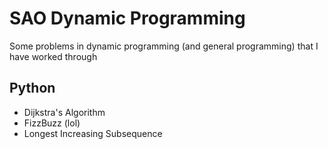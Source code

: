 # SAO Dynamic Programming

Some problems in dynamic programming (and general programming) that I have worked through

## Python

- Dijkstra's Algorithm
- FizzBuzz (lol)
- Longest Increasing Subsequence
